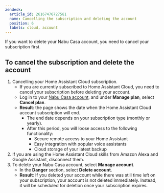 ```yaml
---
zendesk:
  article_id: 26167476727581
  name: Cancelling the subscription and deleting the account
  position: 6
  labels: cloud, account
---
```


If you want to delete your Nabu Casa account, you need to cancel your subscription first.

## To cancel the subscription and delete the account

1. Cancelling your Home Assistant Cloud subscription.
   - If you are currently subscribed to Home Assistant Cloud, you need to cancel your subscription before deleting your account.
   - Log in to your [Nabu Casa account](https://account.nabucasa.com/), and under **Manage plan**, select **Cancel plan**.
   - **Result**: the page shows the date when the Home Assistant Cloud account subscription will end.
     - The end date depends on your subscription type (monthly or yearly).
     - After this period, you will loose access to the following functionality:
       - Secure remote access to your Home Assistant
       - Easy integration with popular voice assistants
       - Cloud storage of your latest backup
2. If you are using the Home Assistant Cloud skills from Amazon Alexa and Google Assistant, disconnect them.
3. To delete your Nabu Casa account, select **Manage account**.
   - In the **Danger**  section, select **Delete account**.
   - **Result**: If you deleted your account while there was still time left on your subscription, your account is not deleted immediately. Instead, it will be scheduled for deletion once your subscription expires.
